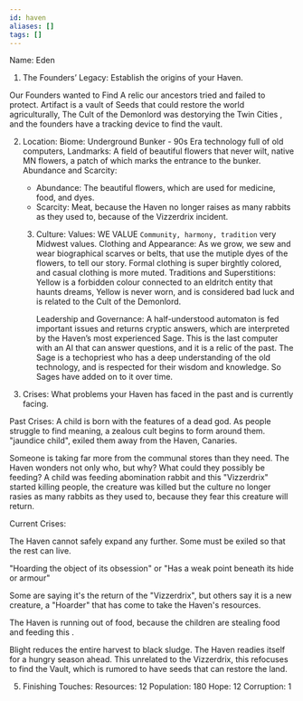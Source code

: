 ```yaml
---
id: haven
aliases: []
tags: []
---
```


Name: Eden


1. The Founders’ Legacy: Establish the origins of
your Haven.

Our Founders wanted to Find A relic our ancestors tried and failed to protect. 
Artifact is a vault of Seeds that could restore the world agriculturally, 
The Cult of the Demonlord was destorying the Twin Cities , and the founders have a tracking device to find the vault.

2. Location: 
    Biome: Underground Bunker - 90s Era technology full of old computers,
    Landmarks: A field of beautiful flowers that never wilt, native MN flowers, a patch of which marks the entrance to the bunker. 
    Abundance and Scarcity:
    - Abundance: The beautiful flowers, which are used for medicine, food, and dyes.
    - Scarcity:  Meat, because the Haven no longer raises as many rabbits as they used to, because of the Vizzerdrix incident.

    3. Culture: 
        Values: WE VALUE `Community, harmony, tradition` very Midwest values.
        Clothing and Appearance: As we grow, we sew and wear biographical scarves or belts, that use the mutiple dyes of the flowers, to tell our story. Formal clothing is super birghtly colored, and casual clothing is more muted.
        Traditions and Superstitions: Yellow is a forbidden colour connected to an eldritch entity that haunts dreams, Yellow is never worn, and is considered bad luck and is related to the Cult of the Demonlord.

        Leadership and Governance: A half-understood automaton is fed important issues and returns cryptic answers, which are interpreted by the
Haven’s most experienced Sage. This is the last computer with an AI that can answer questions, and it is a relic of the past. 
The Sage is a techopriest who has a deep understanding of the old technology, and is respected for their wisdom and knowledge. So Sages have added on to it over time.



4. Crises: What problems your Haven has faced in
the past and is currently facing.



Past Crises:
A child is born with the features of a dead god.
As people struggle to find meaning, a zealous
cult begins to form around them. "jaundice child", exiled them away from the Haven, Canaries.

Someone is taking far more from the
communal stores than they need. The Haven
wonders not only who, but why? What could
they possibly be feeding? A child was feeding abomination rabbit and this "Vizzerdrix" started killing people, the creature was killed but the culture no longer rasies as many rabbits as they used to, because they fear this creature will return.

Current Crises:

The Haven cannot safely expand any further.
Some must be exiled so that the rest can live.

"Hoarding the object of its obsession" or "Has a weak point beneath its hide or armour"

Some are saying it's the return of the "Vizzerdrix", but others say it is a new creature, a "Hoarder" that has come to take the Haven's resources.

The Haven is running out of food, because the children are stealing food and feeding this . 


Blight reduces the entire harvest to black
sludge. The Haven readies itself for a hungry
season ahead. This unrelated to the Vizzerdrix, this refocuses to find the Vault, which is rumored to have seeds that can restore the land.


5. Finishing Touches: 
   Resources:  12 
   Population: 180
   Hope: 12
   Corruption: 1
